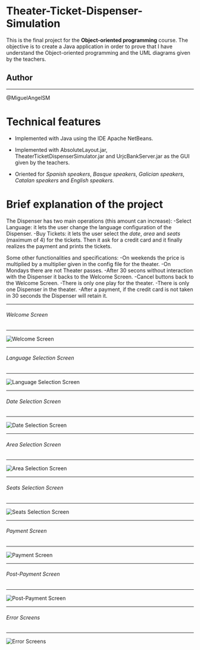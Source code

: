 # Theater-Ticket-Dispenser-Simulation

This is the final project for the **Object-oriented programming** course.
The objective is to create a Java application in order to prove that I have understand the Object-oriented programming and the UML diagrams given by the teachers.

## Author
---
@MiguelAngelSM

# Technical features
- Implemented with Java using the IDE Apache NetBeans.

- Implemented with AbsoluteLayout.jar, TheaterTicketDispenserSimulator.jar and UrjcBankServer.jar as the GUI given by the teachers.

- Oriented for *Spanish speakers*, *Basque speakers*, *Galician speakers*, *Catalan speakers* and *English speakers*.

# Brief explanation of the project
The Dispenser has two main operations (this amount can increase):
-Select Language: it lets the user change the language configuration of the Dispenser.
-Buy Tickets: it lets the user select the *date*, *area* and *seats* (maximum of 4) for the tickets. Then it ask for a credit card and it finally realizes the payment and prints the tickets.

Some other functionalities and specifications:
-On weekends the price is multiplied by a multiplier given in the config file for the theater.
-On Mondays there are not Theater passes.
-After 30 secons without interaction with the Dispenser it backs to the Welcome Screen.
-Cancel buttons back to the Welcome Screen.
-There is only one play for the theater.
-There is only one Dispenser in the theater.
-After a payment, if the credit card is not taken in 30 seconds the Dispenser will retain it.

---
###### Welcome Screen
---

![Welcome Screen]([https://github.com/MiguelAngelSM/Theater-Ticket-Dispenser-Simulation/tree/main/ReadMe%20imgs](https://github.com/MiguelAngelSM/Theater-Ticket-Dispenser-Simulation/blob/main/ReadMe%20imgs/WelcomeScreen.PNG?raw=true))

---
###### Language Selection Screen
---

![Language Selection Screen](https://user-images.githubusercontent.com/117300099/215363645-cd02f5f5-a867-4b86-b9c3-d65300c63fb4.png)

---
###### Date Selection Screen
---

![Date Selection Screen](https://user-images.githubusercontent.com/117300099/215363683-478e27a8-c55e-4492-bad2-d7c7e9ac784b.png)

---
###### Area Selection Screen
---

![Area Selection Screen](https://user-images.githubusercontent.com/117300099/215363683-478e27a8-c55e-4492-bad2-d7c7e9ac784b.png)

---
###### Seats Selection Screen
---

![Seats Selection Screen](https://user-images.githubusercontent.com/117300099/215363683-478e27a8-c55e-4492-bad2-d7c7e9ac784b.png)

---
###### Payment Screen
---

![Payment Screen](https://user-images.githubusercontent.com/117300099/215363683-478e27a8-c55e-4492-bad2-d7c7e9ac784b.png)

---
###### Post-Payment Screen
---

![Post-Payment Screen](https://user-images.githubusercontent.com/117300099/215363683-478e27a8-c55e-4492-bad2-d7c7e9ac784b.png)

---
###### Error Screens
---

![Error Screens](https://user-images.githubusercontent.com/117300099/215363683-478e27a8-c55e-4492-bad2-d7c7e9ac784b.png)
